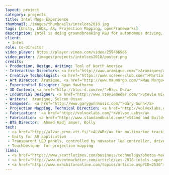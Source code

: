 ```yaml
---
layout: project
category: projects
title: Intel Mega Experience
thumbnail: /images/thumbnails/intelces2018.jpg
tags: [Unity, LEDs, AR, Projection Mapping, openFrameworks]
description: Intel is doing groundbreaking R&D for autonomous driving, artificial intelligence and 5G that will fundamentally change our world. For CES 2018, we created three large-scale immersive installations that let audiences step inside the near-future to experience the possibilities first-hand.
client: 
 - Intel
role: Co-Director
video_player: https://player.vimeo.com/video/259486965
video_poster: /images/projects/intelces2018/poster.png
credits:
- Production, Design, Writing: Tool of North America
- Interactive Directors: <a href="http://www.aramique.com/">Aramique</a> + Jeff Crouse
- Creative Technologist: <a href="https://www.screen-club.com/">Martial Geoffre-Rouland</a>, <a href="http://ltbl.fr/">Benjamin Petit</a>, Antoine Vanel, <a href="https://vimeo.com/larsberg">Lars Berg</a>, <a href="http://richardmattka.com/">Richard Mattka</a>, <a href="http://www.ivansafrin.com/">Ivan Safrin</a>, Jeff Crouse
- Art Director: Aramique, <a href="http://www.maumorgo.com/">Mau Morgo</a>
- Experiential Designer: Ryan Hawthorne
- 3D Content: <a href="http://bloc-d.com/en/">Bloc D</a>
- Industrial Designer: <a href="http://www.steviemeder.com/">Stevie Nicole Meder</a>
- Writers:  Aramique, Selcen Onsan
- Composer:  <a href="http://www.garygunnmusic.com/">Gary Gunn</a>
- Projection Mapping, Technical Direction: <a href="http://volvoxlabs.com/">Volvox Labs</a>
- Fabrication:  <a href="http://volvoxlabs.com/">Volvox Labs</a>
- Fabrication: <a href="http://www.standandbuild.com/">Stand and Build</a>
- BTS Director:  Ahmed Hadj amuer, Bolly
tech: 
 - <a href="http://alvar.erve.vtt.fi/">ALVAR</a> for multimarker tracking
 - Unity for AR application
 - Transparent LED panels, controlled by novastar led controller, driven by custom openFrameworks application
 - TouchDesigner for projection mapping
links:
 - <a href="https://www.seattletimes.com/business/technology/photos-meet-some-of-ces-2018s-wildest-gadgets/">See the new gadgets, gizmos and innovations at CES 2018</a>
 - <a href="http://www.eventmarketer.com/article/ces-2018-intels-super-highway-exhibit-and-social-media-strategy/">INTEL’S ‘SUPER HIGHWAY’ EXHIBIT AND SOCIAL MEDIA STRATEGY HIT HIGH NOTES</a>
 - <a href="http://www.exhibitoronline.com/topics/article.asp?ID=2530">The Best of CES</a>
---
```


